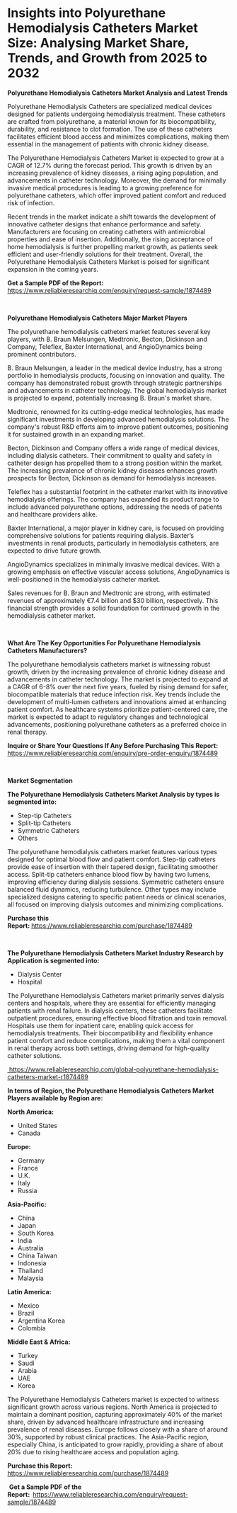 <p><h1>Insights into Polyurethane Hemodialysis Catheters Market Size: Analysing Market Share, Trends, and Growth from 2025 to 2032</h1></p><p><strong>Polyurethane Hemodialysis Catheters Market Analysis and Latest Trends</strong></p>
<p><p>Polyurethane Hemodialysis Catheters are specialized medical devices designed for patients undergoing hemodialysis treatment. These catheters are crafted from polyurethane, a material known for its biocompatibility, durability, and resistance to clot formation. The use of these catheters facilitates efficient blood access and minimizes complications, making them essential in the management of patients with chronic kidney disease.</p><p>The Polyurethane Hemodialysis Catheters Market is expected to grow at a CAGR of 12.7% during the forecast period. This growth is driven by an increasing prevalence of kidney diseases, a rising aging population, and advancements in catheter technology. Moreover, the demand for minimally invasive medical procedures is leading to a growing preference for polyurethane catheters, which offer improved patient comfort and reduced risk of infection.</p><p>Recent trends in the market indicate a shift towards the development of innovative catheter designs that enhance performance and safety. Manufacturers are focusing on creating catheters with antimicrobial properties and ease of insertion. Additionally, the rising acceptance of home hemodialysis is further propelling market growth, as patients seek efficient and user-friendly solutions for their treatment. Overall, the Polyurethane Hemodialysis Catheters Market is poised for significant expansion in the coming years.</p></p>
<p><strong>Get a Sample PDF of the Report:&nbsp;</strong> <a href="https://www.reliableresearchiq.com/enquiry/request-sample/1874489?utm_campaign=3367&utm_medium=2&utm_source=Github&utm_content=ia&utm_term=14042025&utm_id=polyurethane-hemodialysis-catheters">https://www.reliableresearchiq.com/enquiry/request-sample/1874489</a></p>
<p>&nbsp;</p>
<p><strong>Polyurethane Hemodialysis Catheters Major Market Players</strong></p>
<p><p>The polyurethane hemodialysis catheters market features several key players, with B. Braun Melsungen, Medtronic, Becton, Dickinson and Company, Teleflex, Baxter International, and AngioDynamics being prominent contributors. </p><p>B. Braun Melsungen, a leader in the medical device industry, has a strong portfolio in hemodialysis products, focusing on innovation and quality. The company has demonstrated robust growth through strategic partnerships and advancements in catheter technology. The global hemodialysis market is projected to expand, potentially increasing B. Braun's market share.</p><p>Medtronic, renowned for its cutting-edge medical technologies, has made significant investments in developing advanced hemodialysis solutions. The company's robust R&D efforts aim to improve patient outcomes, positioning it for sustained growth in an expanding market.</p><p>Becton, Dickinson and Company offers a wide range of medical devices, including dialysis catheters. Their commitment to quality and safety in catheter design has propelled them to a strong position within the market. The increasing prevalence of chronic kidney diseases enhances growth prospects for Becton, Dickinson as demand for hemodialysis increases.</p><p>Teleflex has a substantial footprint in the catheter market with its innovative hemodialysis offerings. The company has expanded its product range to include advanced polyurethane options, addressing the needs of patients and healthcare providers alike. </p><p>Baxter International, a major player in kidney care, is focused on providing comprehensive solutions for patients requiring dialysis. Baxter’s investments in renal products, particularly in hemodialysis catheters, are expected to drive future growth.</p><p>AngioDynamics specializes in minimally invasive medical devices. With a growing emphasis on effective vascular access solutions, AngioDynamics is well-positioned in the hemodialysis catheter market.</p><p>Sales revenues for B. Braun and Medtronic are strong, with estimated revenues of approximately €7.4 billion and $30 billion, respectively. This financial strength provides a solid foundation for continued growth in the hemodialysis catheter market.</p></p>
<p>&nbsp;</p>
<p><strong>What Are The Key Opportunities For Polyurethane Hemodialysis Catheters Manufacturers?</strong></p>
<p><p>The polyurethane hemodialysis catheters market is witnessing robust growth, driven by the increasing prevalence of chronic kidney disease and advancements in catheter technology. The market is projected to expand at a CAGR of 6-8% over the next five years, fueled by rising demand for safer, biocompatible materials that reduce infection risk. Key trends include the development of multi-lumen catheters and innovations aimed at enhancing patient comfort. As healthcare systems prioritize patient-centered care, the market is expected to adapt to regulatory changes and technological advancements, positioning polyurethane catheters as a preferred choice in renal therapy.</p></p>
<p><strong>Inquire or Share Your Questions If Any Before Purchasing This Report:</strong> <a href="https://www.reliableresearchiq.com/enquiry/pre-order-enquiry/1874489?utm_campaign=3367&utm_medium=2&utm_source=Github&utm_content=ia&utm_term=14042025&utm_id=polyurethane-hemodialysis-catheters">https://www.reliableresearchiq.com/enquiry/pre-order-enquiry/1874489</a></p>
<p>&nbsp;</p>
<p><strong>Market Segmentation</strong></p>
<p><strong>The Polyurethane Hemodialysis Catheters Market Analysis by types is segmented into:</strong></p>
<p><ul><li>Step-tip Catheters</li><li>Split-tip Catheters</li><li>Symmetric Catheters</li><li>Others</li></ul></p>
<p><p>The polyurethane hemodialysis catheters market features various types designed for optimal blood flow and patient comfort. Step-tip catheters provide ease of insertion with their tapered design, facilitating smoother access. Split-tip catheters enhance blood flow by having two lumens, improving efficiency during dialysis sessions. Symmetric catheters ensure balanced fluid dynamics, reducing turbulence. Other types may include specialized designs catering to specific patient needs or clinical scenarios, all focused on improving dialysis outcomes and minimizing complications.</p></p>
<p><strong>Purchase this Report:&nbsp;</strong><a href="https://www.reliableresearchiq.com/purchase/1874489?utm_campaign=3367&utm_medium=2&utm_source=Github&utm_content=ia&utm_term=14042025&utm_id=polyurethane-hemodialysis-catheters">https://www.reliableresearchiq.com/purchase/1874489</a></p>
<p>&nbsp;</p>
<p><strong>The Polyurethane Hemodialysis Catheters Market Industry Research by Application is segmented into:</strong></p>
<p><ul><li>Dialysis Center</li><li>Hospital</li></ul></p>
<p><p>The Polyurethane Hemodialysis Catheters market primarily serves dialysis centers and hospitals, where they are essential for efficiently managing patients with renal failure. In dialysis centers, these catheters facilitate outpatient procedures, ensuring effective blood filtration and toxin removal. Hospitals use them for inpatient care, enabling quick access for hemodialysis treatments. Their biocompatibility and flexibility enhance patient comfort and reduce complications, making them a vital component in renal therapy across both settings, driving demand for high-quality catheter solutions.</p></p>
<p><a href="https://www.reliableresearchiq.com/global-polyurethane-hemodialysis-catheters-market-r1874489?utm_campaign=3367&utm_medium=2&utm_source=Github&utm_content=ia&utm_term=14042025&utm_id=polyurethane-hemodialysis-catheters">&nbsp;https://www.reliableresearchiq.com/global-polyurethane-hemodialysis-catheters-market-r1874489</a></p>
<p><strong>In terms of Region, the Polyurethane Hemodialysis Catheters Market Players available by Region are:</strong></p>
<p>
    <p> <strong> North America: </strong>
        <ul>
            <li>United States</li>
            <li>Canada</li>
        </ul>
        </p> 
    <p> <strong> Europe: </strong>
        <ul>
            <li>Germany</li>
            <li>France</li>
            <li>U.K.</li>
            <li>Italy</li>
            <li>Russia</li>
        </ul>
        </p> 
    <p> <strong> Asia-Pacific: </strong>
        <ul>
            <li>China</li>
            <li>Japan</li>
            <li>South Korea</li>
            <li>India</li>
            <li>Australia</li>
            <li>China Taiwan</li>
            <li>Indonesia</li>
            <li>Thailand</li>
            <li>Malaysia</li>
        </ul>
        </p> 
    <p> <strong> Latin America: </strong>
        <ul>
            <li>Mexico</li>
            <li>Brazil</li>
            <li>Argentina Korea</li>
            <li>Colombia</li>
        </ul>
        </p> 
    <p> <strong> Middle East & Africa: </strong>
        <ul>
            <li>Turkey</li>
            <li>Saudi</li>
            <li>Arabia</li>
            <li>UAE</li>
            <li>Korea</li>
        </ul>
    </p>
    </p>
<p><p>The Polyurethane Hemodialysis Catheters market is expected to witness significant growth across various regions. North America is projected to maintain a dominant position, capturing approximately 40% of the market share, driven by advanced healthcare infrastructure and increasing prevalence of renal diseases. Europe follows closely with a share of around 30%, supported by robust clinical practices. The Asia-Pacific region, especially China, is anticipated to grow rapidly, providing a share of about 20% due to rising healthcare access and population aging.</p></p>
<p><strong>Purchase this Report: </strong><a href="https://www.reliableresearchiq.com/purchase/1874489?utm_campaign=3367&utm_medium=2&utm_source=Github&utm_content=ia&utm_term=14042025&utm_id=polyurethane-hemodialysis-catheters">https://www.reliableresearchiq.com/purchase/1874489</a></p>
<p>&nbsp;<strong>Get a Sample PDF of the Report:&nbsp;&nbsp;</strong><a href="https://www.reliableresearchiq.com/enquiry/request-sample/1874489?utm_campaign=3367&utm_medium=2&utm_source=Github&utm_content=ia&utm_term=14042025&utm_id=polyurethane-hemodialysis-catheters">https://www.reliableresearchiq.com/enquiry/request-sample/1874489</a></p>
<p><strong></strong></p>
<p><p></p><p></p><p></p></p>